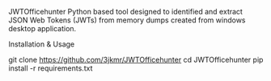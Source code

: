 JWTOfficehunter
Python based tool designed to identified and extract JSON Web Tokens (JWTs) from memory dumps created from windows desktop application.

Installation & Usage

git clone https://github.com/3jkmr/JWTOfficehunter
cd JWTOfficehunter
pip install -r requirements.txt
